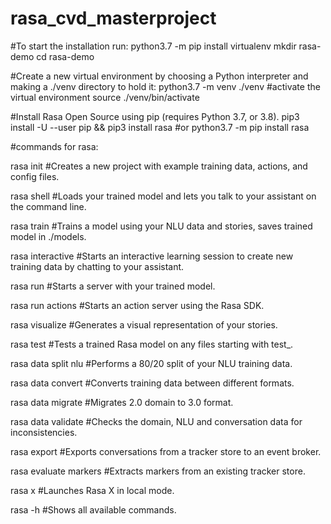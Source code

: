 # rasa_cvd_masterproject
#To start the installation run: 
python3.7 -m pip install virtualenv 
mkdir rasa-demo
cd rasa-demo 

#Create a new virtual environment by choosing a Python interpreter and making a ./venv directory to hold it:
python3.7 -m venv ./venv
#activate the virtual environment
source ./venv/bin/activate

#Install Rasa Open Source using pip (requires Python 3.7, or 3.8).
pip3 install -U --user pip && pip3 install rasa
#or 
python3.7 -m pip install rasa 

#commands for rasa: 

rasa init #Creates a new project with example training data, actions, and config files.

rasa shell #Loads your trained model and lets you talk to your assistant on the command line.

rasa train #Trains a model using your NLU data and stories, saves trained model in ./models.

rasa interactive #Starts an interactive learning session to create new training data by chatting to your assistant.

rasa run	#Starts a server with your trained model.

rasa run actions	#Starts an action server using the Rasa SDK.

rasa visualize	#Generates a visual representation of your stories.

rasa test	#Tests a trained Rasa model on any files starting with test_.

rasa data split nlu	#Performs a 80/20 split of your NLU training data.

rasa data convert	#Converts training data between different formats.

rasa data migrate	#Migrates 2.0 domain to 3.0 format.

rasa data validate	#Checks the domain, NLU and conversation data for inconsistencies.

rasa export	#Exports conversations from a tracker store to an event broker.

rasa evaluate markers	#Extracts markers from an existing tracker store.

rasa x	#Launches Rasa X in local mode.

rasa -h	#Shows all available commands.
